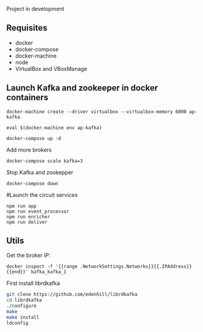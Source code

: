 Project in development
## Requisites
- docker
- docker-compose 
- docker-machine
- node
- VirtualBox and VBoxManage

## Launch Kafka and zookeeper in docker containers 
```
docker-machine create --driver virtualbox --virtualbox-memory 6000 ap-kafka	

eval $(docker-machine env ap-kafka)

docker-compose up -d
```
Add more brokers
```
docker-compose scale kafka=3
```

Stop Kafka and zookepper
```
docker-compose down
```

#Launch the circuit services
```
npm run app
npm run event_processor
npm run enricher
npm run deliver
```

## Utils
Get the broker IP:
```
docker inspect -f '{{range .NetworkSettings.Networks}}{{.IPAddress}}{{end}}' kafka_kafka_1
```
First install librdkafka
```bash
git clone https://github.com/edenhill/librdkafka
cd librdkafka
./configure
make
make install
ldconfig
```